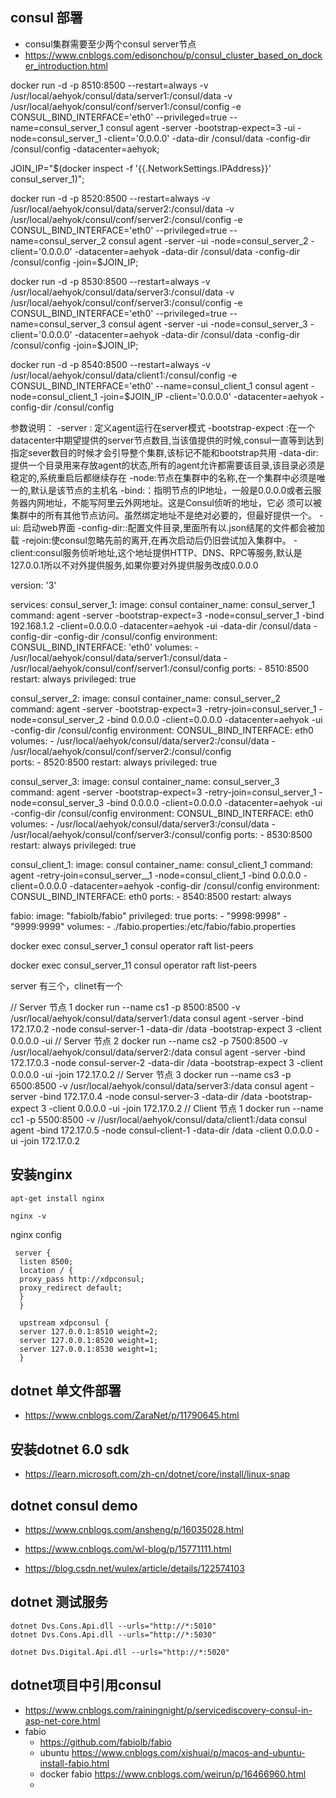 ## consul 部署
- consul集群需要至少两个consul server节点
- https://www.cnblogs.com/edisonchou/p/consul_cluster_based_on_docker_introduction.html


docker run -d -p 8510:8500 --restart=always -v /usr/local/aehyok/consul/data/server1:/consul/data -v /usr/local/aehyok/consul/conf/server1:/consul/config -e CONSUL_BIND_INTERFACE='eth0' --privileged=true --name=consul_server_1 consul agent -server -bootstrap-expect=3 -ui -node=consul_server_1 -client='0.0.0.0' -data-dir /consul/data -config-dir /consul/config -datacenter=aehyok;


JOIN_IP="$(docker inspect -f '{{.NetworkSettings.IPAddress}}' consul_server_1)";

docker run -d -p 8520:8500 --restart=always -v /usr/local/aehyok/consul/data/server2:/consul/data -v /usr/local/aehyok/consul/conf/server2:/consul/config -e CONSUL_BIND_INTERFACE='eth0' --privileged=true --name=consul_server_2 consul agent -server -ui -node=consul_server_2 -client='0.0.0.0' -datacenter=aehyok -data-dir /consul/data -config-dir /consul/config -join=$JOIN_IP;


docker run -d -p 8530:8500 --restart=always -v /usr/local/aehyok/consul/data/server3:/consul/data -v /usr/local/aehyok/consul/conf/server3:/consul/config -e CONSUL_BIND_INTERFACE='eth0' --privileged=true --name=consul_server_3 consul agent -server -ui -node=consul_server_3 -client='0.0.0.0' -datacenter=aehyok -data-dir /consul/data -config-dir /consul/config -join=$JOIN_IP;


docker run -d -p 8540:8500 --restart=always -v /usr/local/aehyok/consul/data/client1:/consul/config -e CONSUL_BIND_INTERFACE='eth0' --name=consul_client_1 consul agent -node=consul_client_1 -join=$JOIN_IP -client='0.0.0.0' -datacenter=aehyok -config-dir /consul/config

参数说明：
     -server : 定义agent运行在server模式
     -bootstrap-expect :在一个datacenter中期望提供的server节点数目,当该值提供的时候,consul一直等到达到指定sever数目的时候才会引导整个集群,该标记不能和bootstrap共用
     -data-dir:提供一个目录用来存放agent的状态,所有的agent允许都需要该目录,该目录必须是稳定的,系统重启后都继续存在
     -node:节点在集群中的名称,在一个集群中必须是唯一的,默认是该节点的主机名
     -bind:：指明节点的IP地址，一般是0.0.0.0或者云服务器内网地址，不能写阿里云外网地址。这是Consul侦听的地址，它必                   须可以被集群中的所有其他节点访问。虽然绑定地址不是绝对必要的，但最好提供一个。
     -ui: 启动web界面
     -config-dir::配置文件目录,里面所有以.json结尾的文件都会被加载
     -rejoin:使consul忽略先前的离开,在再次启动后仍旧尝试加入集群中。
     -client:consul服务侦听地址,这个地址提供HTTP、DNS、RPC等服务,默认是127.0.0.1所以不对外提供服务,如果你要对外提供服务改成0.0.0.0 

version: '3'

services:
  consul_server_1:
    image: consul
    container_name: consul_server_1
    command: agent -server -bootstrap-expect=3 -node=consul_server_1 -bind 192.168.1.2 -client=0.0.0.0 -datacenter=aehyok -ui -data-dir /consul/data -config-dir -config-dir /consul/config
    environment:
      CONSUL_BIND_INTERFACE: 'eth0'
    volumes:
      - /usr/local/aehyok/consul/data/server1:/consul/data
      - /usr/local/aehyok/consul/conf/server1:/consul/config
    ports:
      - 8510:8500
    restart: always
    privileged: true

  consul_server_2:
    image: consul
    container_name: consul_server_2
    command: agent -server -bootstrap-expect=3 -retry-join=consul_server_1 -node=consul_server_2 -bind 0.0.0.0  -client=0.0.0.0 -datacenter=aehyok -ui -config-dir /consul/config
    environment:
      CONSUL_BIND_INTERFACE: eth0
    volumes:
      - /usr/local/aehyok/consul/data/server2:/consul/data
      - /usr/local/aehyok/consul/conf/server2:/consul/config  
    ports:
      - 8520:8500
    restart: always
    privileged: true

  consul_server_3:
    image: consul
    container_name: consul_server_3
    command: agent -server -bootstrap-expect=3 -retry-join=consul_server_1 -node=consul_server_3  -bind 0.0.0.0 -client=0.0.0.0 -datacenter=aehyok -ui -config-dir /consul/config
    environment:
      CONSUL_BIND_INTERFACE: eth0
    volumes:
      - /usr/local/aehyok/consul/data/server3:/consul/data
      - /usr/local/aehyok/consul/conf/server3:/consul/config 
    ports:
      - 8530:8500
    restart: always
    privileged: true

  consul_client_1:
    image: consul
    container_name: consul_client_1
    command: agent -retry-join=consul_server__1 -node=consul_client_1 -bind 0.0.0.0  -client=0.0.0.0 -datacenter=aehyok  -config-dir /consul/config
    environment:
      CONSUL_BIND_INTERFACE: eth0
    ports:
      - 8540:8500
    restart: always

  fabio:
    image: "fabiolb/fabio"
    privileged: true
    ports:
      - "9998:9998"
      - "9999:9999"
    volumes:
      - ./fabio.properties:/etc/fabio/fabio.properties





docker exec consul_server_1 consul operator raft list-peers

docker exec consul_server_11 consul operator raft list-peers


server 有三个，clinet有一个



// Server  节点 1
docker run --name cs1 -p 8500:8500  -v /usr/local/aehyok/consul/data/server1:/data consul agent -server -bind 172.17.0.2 -node consul-server-1  -data-dir /data -bootstrap-expect 3 -client 0.0.0.0 -ui
// Server  节点 2
docker run --name cs2 -p 7500:8500  -v /usr/local/aehyok/consul/data/server2:/data consul agent -server -bind 172.17.0.3 -node consul-server-2  -data-dir /data -bootstrap-expect 3 -client 0.0.0.0 -ui -join 172.17.0.2
// Server  节点 3
docker run --name cs3 -p 6500:8500 -v /usr/local/aehyok/consul/data/server3:/data consul agent -server -bind 172.17.0.4 -node consul-server-3  -data-dir /data -bootstrap-expect 3 -client 0.0.0.0 -ui -join 172.17.0.2
// Client 节点 1
docker run --name cc1 -p 5500:8500 -v //usr/local/aehyok/consul/data/client1:/data consul agent        -bind 172.17.0.5 -node consul-client-1 -data-dir /data -client 0.0.0.0 -ui -join 172.17.0.2




## 安装nginx
```
apt-get install nginx

nginx -v
```

nginx config
```
 server {
  listen 8500;
  location / {
  proxy_pass http://xdpconsul;
  proxy_redirect default;
  }
  }

  upstream xdpconsul {
  server 127.0.0.1:8510 weight=2;
  server 127.0.0.1:8520 weight=1;
  server 127.0.0.1:8530 weight=1;
  }
```


## dotnet 单文件部署
- https://www.cnblogs.com/ZaraNet/p/11790645.html

## 安装dotnet 6.0 sdk
- https://learn.microsoft.com/zh-cn/dotnet/core/install/linux-snap


## dotnet consul demo
- https://www.cnblogs.com/ansheng/p/16035028.html
- https://www.cnblogs.com/wl-blog/p/15771111.html
  
- https://blog.csdn.net/wulex/article/details/122574103


## dotnet 测试服务
```
dotnet Dvs.Cons.Api.dll --urls="http://*:5010"
dotnet Dvs.Cons.Api.dll --urls="http://*:5030"

dotnet Dvs.Digital.Api.dll --urls="http://*:5020"
```


## dotnet项目中引用consul
- https://www.cnblogs.com/rainingnight/p/servicediscovery-consul-in-asp-net-core.html
- fabio 
  - https://github.com/fabiolb/fabio
  - ubuntu https://www.cnblogs.com/xishuai/p/macos-and-ubuntu-install-fabio.html
  - docker fabio https://www.cnblogs.com/weirun/p/16466960.html
  - 